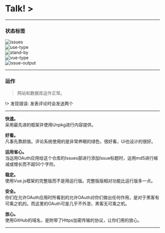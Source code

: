 # Talk! >

---
### 状态标签
![issues](https://img.shields.io/github/issues/sunbossrs/suntalk_save.svg?style=flat-square)  
![use-type](https://img.shields.io/badge/use--type-vue.js-green.svg?style=flat-square)  
![stand-by](https://img.shields.io/badge/stand--by-vssue-green.svg?style=flat-square)  
![vue-type](https://img.shields.io/badge/vue--type-full-orange.svg?style=flat-square)  
![issue-output](https://img.shields.io/badge/issue--output-md5-lightgrey.svg?style=flat-square)

---
### 运作
> 网站和数据库运作正常。

!> 发现错误: 发表评论时会发送两个

---
**快速。**  
采用最先进的框架并使用Unpkg进行内容提供。

**好看。**  
凡事先靠颜值。评论系统使用的是非常养眼的绿色，很好看，Ui也设计的很好。

**运用省心。**  
当运用OAuth应用给这个仓库的Issues部进行添加Issue标题时，运用md5进行缩减或增长而不超50个字符。

**稳定。**  
使用Vue.js框架的完整版而不是用运行版。完整版版相对功能比运行版多一点。

**安全。**  
你们在允许OAuth应用时所看到的允许OAuth对你们做出任何作用，是对于黑客有可乘之机的。而这里的OAuth可是几乎不外泄，黑客无可乘之机。

**放心。**  
使用GitHub的域名，是附带了Https加密传输的协议，让你们用的放心。

---

<div id="vssue"></div>
